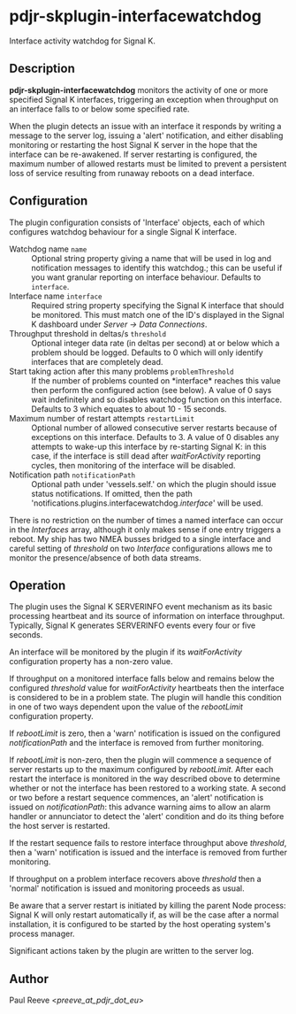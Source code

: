 # pdjr-skplugin-interfacewatchdog

Interface activity watchdog for Signal K.

## Description

**pdjr-skplugin-interfacewatchdog** monitors the activity of one or
more specified Signal K interfaces, triggering an exception when
throughput on an interface falls to or below some specified rate.

When the plugin detects an issue with an interface it responds by
writing a message to the server log, issuing a 'alert' notification,
and either disabling monitoring or restarting the host Signal K server
in the hope that the interface can be re-awakened.
If server restarting is configured, the maximum number of allowed
restarts must be limited to prevent a persistent loss of service
resulting from runaway reboots on a dead interface.

## Configuration

The plugin configuration consists of 'Interface' objects, each of
which configures watchdog behaviour for a single Signal K interface.

<dl>
  <dt>Watchdog name <code>name</code></dt>
  <dd>
    Optional string property giving a name that will be used in log and
    notification messages to identify this watchdog.; this can be useful
    if you want granular reporting on interface behaviour.
    Defaults to <code>interface</code>.
  </dd>
  <dt>Interface name <code>interface</code></dt>
  <dd>
    Required string property specifying the Signal K interface that
    should be monitored.
    This must match one of the ID's displayed in the Signal K dashboard
    under <em>Server -> Data Connections</em>.
  </dd>
  <dt>Throughput threshold in deltas/s <code>threshold</code></dt>
  <dd>
    Optional integer data rate (in deltas per second) at or below which
    a problem should be logged.
    Defaults to 0 which will only identify interfaces that are completely
    dead.
  <dd>
  <dt>Start taking action after this many problems <code>problemThreshold</code></dt>
  <dd>
    If the number of problems counted on *interface* reaches this value
    then perform the configured action (see below).
    A value of 0 says wait indefinitely and so disables watchdog function
    on this interface.
    Defaults to 3 which equates to about 10 - 15 seconds.
  </dd>
  <dt>Maximum number of restart attempts <code>restartLimit</code></dt>
  <dd>
    Optional number of allowed consecutive server restarts because of
    exceptions on this interface.
    Defaults to 3.
    A value of 0 disables any attempts to wake-up this interface by
    re-starting Signal K: in this case, if the interface is still dead
    after <em>waitForActivity</em> reporting cycles, then monitoring of
    the interface will be disabled.
  </dd>
  <dt>Notification path <code>notificationPath</code></dt>
  <dd>
    Optional path under 'vessels.self.' on which the plugin should issue
    status notifications.
    If omitted, then the path 'notifications.plugins.interfacewatchdog.<em>interface</em>'
    will be used.
  </dd>
</dl>

There is no restriction on the number of times a named interface can
occur in the *Interfaces* array, although it only makes sense if one
entry triggers a reboot.
My ship has two NMEA busses bridged to a single interface and careful
setting of *threshold* on two *Interface* configurations allows me to
monitor the presence/absence of both data streams.

## Operation

The plugin uses the Signal K SERVERINFO event mechanism as its basic
processing heartbeat and its source of information on interface
throughput.
Typically, Signal K generates SERVERINFO events every four or five
seconds.

An interface will be monitored by the plugin if its *waitForActivity*
configuration property has a non-zero value.

If throughput on a monitored interface falls below and remains below
the configured *threshold* value for *waitForActivity* heartbeats then
the interface is considered to be in a problem state.
The plugin will handle this condition in one of two ways dependent upon
the value of the *rebootLimit* configuration property.

If *rebootLimit* is zero, then a 'warn' notification is issued on the
configured *notificationPath* and the interface is removed from further
monitoring.

If *rebootLimit* is non-zero, then the plugin will commence a sequence
of server restarts up to the maximum configured by *rebootLimit*.
After each restart the interface is monitored in the way described
obove to determine whether or not the interface has been restored to a
working state.
A second or two before a restart sequence commences, an 'alert'
notification is issued on *notificationPath*: this advance warning
aims to allow an alarm handler or annunciator to detect the 'alert'
condition and do its thing before the host server is restarted.

If the restart sequence fails to restore interface throughput above
*threshold*, then a 'warn' notification is issued and the interface is
removed from further monitoring.

If throughput on a problem interface recovers above *threshold* then
a 'normal' notification is issued and monitoring proceeds as usual.
  
Be aware that a server restart is initiated by killing the parent Node
process: Signal K will only restart automatically if, as will be the
case after a normal installation, it is configured to be started by
the host operating system's process manager.

Significant actions taken by the plugin are written to the server log.

## Author

Paul Reeve <*preeve_at_pdjr_dot_eu*>
